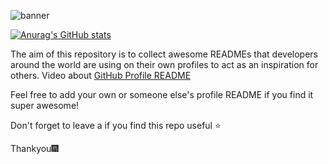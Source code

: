 ![banner](https://user-images.githubusercontent.com/23727056/87433896-78ae9700-c607-11ea-9ca6-9cdbe3f67998.jpg)

[![Anurag's GitHub stats](https://github-readme-stats.vercel.app/api?username=dugan-jo)](https://github.com/anuraghazra/github-readme-stats)

The aim of this repository is to collect awesome READMEs that developers around the world are using on their own profiles to act as an inspiration for others.
Video about [GitHub Profile README](https://twitter.com/github/status/1294348292130836482?s=20)

Feel free to add your own or someone else's profile README if you find it super awesome! 

Don't forget to leave a if you find this repo useful ⭐

Thankyou🎆
